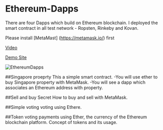 # Ethereum-Dapps

There are four Dapps which build on Ethereum blockchain. I deployed the smart contract in all test network - Ropsten, Rinkeby  and Kovan.  

Please install [MetaMast] (https://metamask.io/) first


[Video](https://youtu.be/9dWxJcLajGY)

[Demo Site](http://www.kennethhu.net/example/ethereum/index.html)

![EthereumDapps](EthereumDapps.gif)

##Singapore proeprty
This a simple smart contract.
 -You will use ether to buy Singapore property with MetaMask.
 -You will see a dapp which associates an Ethereum address with property.


##Sell and buy Secret
How to buy and sell with MetaMask.


##Simple voting
voting using Ethere.

##Token voting
payments using Ether, the currency of the Ethereum blockchain platform.
Concept of tokens and its usage.